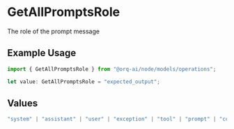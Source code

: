 # GetAllPromptsRole

The role of the prompt message

## Example Usage

```typescript
import { GetAllPromptsRole } from "@orq-ai/node/models/operations";

let value: GetAllPromptsRole = "expected_output";
```

## Values

```typescript
"system" | "assistant" | "user" | "exception" | "tool" | "prompt" | "correction" | "expected_output"
```
